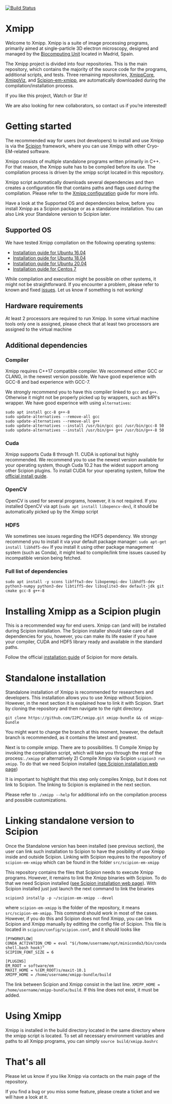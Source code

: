 [![Build Status](https://github.com/I2PC/xmipp/actions/workflows/main.yml/badge.svg)](https://github.com/I2PC/xmipp/actions/workflows/main.yml)

# Xmipp

Welcome to Xmipp. 
Xmipp is a suite of image processing programs, primarily aimed at single-particle 3D electron microscopy, designed and managed by the [Biocomputing Unit](http://biocomputingunit.es/) located in Madrid, Spain.

The Xmipp project is divided into four repositories. 
This is the main repository, which contains the majority of the source code for the programs, additional scripts, and tests. Three remaining repositories, [XmippCore](https://github.com/I2PC/xmippCore/), [XmippViz](https://github.com/I2PC/xmippViz/), and [Scipion-em-xmipp](https://github.com/I2PC/scipion-em-xmipp), are automatically downloaded during the compilation/installation process.

If you like this project, Watch or Star it!

We are also looking for new collaborators, so contact us if you’re interested!

# Getting started
The recommended way for users (not developers) to install and use Xmipp is via the [Scipion](http://scipion.i2pc.es/) framework, where you can use Xmipp with other Cryo-EM-related software.

Xmipp consists of multiple standalone programs written primarily in C++. For that reason, the Xmipp suite has to be compiled before its use. The compilation process is driven by the xmipp script located in this repository. 

Xmipp script automatically downloads several dependencies and then creates a configuration file that contains paths and flags used during the compilation. Please refer to the [Xmipp configuration](https://github.com/I2PC/xmipp/wiki/Xmipp-configuration-(version-20.07)) guide for more info.

Have a look at the Supported OS and dependencies below, before you install Xmipp as a Scipion package or as a standalone installation. You can also Link your Standalone version to Scipion later.

## Supported OS
We have tested Xmipp compilation on the following operating systems:
- [Installation guide for Ubuntu 16.04](https://github.com/I2PC/xmipp/wiki/Installing-Xmipp-on-Ubuntu-16.04)
- [Installation guide for Ubuntu 18.04](https://github.com/I2PC/xmipp/wiki/Installing-Xmipp-on-Ubuntu-18.04)
- [Installation guide for Ubuntu 20.04](https://github.com/I2PC/xmipp/wiki/Installing-Xmipp-on-Ubuntu-20.04)
- [Installation guide for Centos 7](https://github.com/I2PC/xmipp/wiki/Installing-Xmipp-on-CentOS-7-9.2009)

While compilation and execution might be possible on other systems, it might not be straightforward. If you encounter a problem, please refer to known and fixed [issues](https://github.com/I2PC/xmipp/issues?q=is%3Aissue). Let us know if something is not working!

## Hardware requirements
At least 2 processors are required to run Xmipp. In some virtual machine tools only one is assigned, please check that at least two processors are assigned to the virtual machine

## Additional dependencies
### Compiler
Xmipp requires C++17 compatible compiler. We recommend either GCC or CLANG, in the newest version possible. We have good experience with GCC-8 and bad experience with GCC-7.

We strongly recommend you to have this compiler linked to `gcc` and `g++`. Otherwise it might not be properly picked up by wrappers, such as MPI's wrapper.
We have good experince with using `alternatives`:

```
sudo apt install gcc-8 g++-8
sudo update-alternatives --remove-all gcc
sudo update-alternatives --remove-all g++
sudo update-alternatives --install /usr/bin/gcc gcc /usr/bin/gcc-8 50
sudo update-alternatives --install /usr/bin/g++ g++ /usr/bin/g++-8 50
```

### Cuda
Xmipp supports Cuda 8 through 11. CUDA is optional but highly recommended. We recommend you to use the newest version available for your operating system, though Cuda 10.2 has the widest support among other Scipion plugins.
To install CUDA for your operating system, follow the [official install guide](https://developer.nvidia.com/cuda-toolkit-archive).

### OpenCV
OpenCV is used for several programs, however, it is not required.
If you installed OpenCV via apt (`sudo apt install libopencv-dev`), it should be automatically picked up by the Xmipp script

### HDF5
We sometimes see issues regarding the HDF5 dependency.
We strongy recommend you to install it via your default package manager:
`sudo apt-get install libhdf5-dev` 
If you install it using other package management system (such as Conda), it might lead to compile/link time issues caused by incompatible version being fetched.

### Full list of dependencies
`sudo apt install -y scons libfftw3-dev libopenmpi-dev libhdf5-dev python3-numpy python3-dev libtiff5-dev libsqlite3-dev default-jdk git cmake gcc-8 g++-8`

# Installing Xmipp as a Scipion plugin
This is a recommended way for end users.
Xmipp can (and will) be installed during Scipion installation. The Scipion installer should take care of all dependencies for you, however, you can make its life easier if you have your compiler, CUDA and HDF5 library ready and available in the standard paths.

Follow the official [installation guide](https://scipion-em.github.io/docs/docs/scipion-modes/how-to-install.html#) of Scipion for more details.


# Standalone installation
Standalone installation of Xmipp is recommended for researchers and developers. This installation allows you to use Xmipp without Scipion. However, in the next section it is explained how to link it with Scipion.
Start by cloning the repository and then navigate to the right directory.

`git clone https://github.com/I2PC/xmipp.git xmipp-bundle && cd xmipp-bundle`

You might want to change the branch at this moment, however, the default branch is recommended, as it contains the latest and greatest.

Next is to compile xmipp. There are to possibilities. 1) Compile Xmipp by invoking the compilation script, which will take you through the rest of the process:`./xmipp` or alternatively 2) Compile Xmipp via Scipion `scipion3 run xmipp`. To do that we need Scipion installed ([see Scipion installation web page](https://scipion-em.github.io/docs/docs/scipion-modes/how-to-install.html#))

It is important to highlight that this step only compiles Xmipp, but it does not link to Scipion. The linking to Scipion is explained in the next section.

Please refer to `./xmipp --help` for additional info on the compilation process and possible customizations.


# Linking standalone version to Scipion

Once the Standalone version has been installed (see previous section), the user can link such installation to Scipion to have the posibility of use Xmipp inside and outside Scipion. Linking with Scipion requires to the repository of `scipion-em-xmipp` which can be found in the folder `src/scipion-em-xmipp`

This repository contains the files that Scipion needs to execute Xmipp programs. However, it remains to link the Xmipp binaries with Scipion. To do that we need Scipion installed ([see Scipion installation web page](https://scipion-em.github.io/docs/docs/scipion-modes/how-to-install.html#)). With Scipion installed just just launch the next command to link the binaries

`scipion3 installp -p ~/scipion-em-xmipp --devel`

where `scipion-em-xmipp` is the folder of the repository, it means `src/scipion-em-xmipp`.
This command should work in most of the cases. However, if you do this and Scipion does not find Xmipp, you can link Scipion and Xmipp manually by editting the config file of Scipion. This file is located in `scipion/config/scipion.conf`, and it should looks like

```
[PYWORKFLOW]
CONDA_ACTIVATION_CMD = eval "$(/home/username/opt/miniconda3/bin/conda shell.bash hook)"
SCIPION_FONT_SIZE = 6

[PLUGINS]
EM_ROOT = software/em
MAXIT_HOME = %(EM_ROOT)s/maxit-10.1
XMIPP_HOME = /home/username/xmipp-bundle/build
```

The link between Scipion and Xmipp consist in the last line.
```XMIPP_HOME = /home/username/xmipp-bundle/build```. If this line does not exist, it must be added.

# Using Xmipp
Xmipp is installed in the build directory located in the same directory where the xmipp script is located. To set all necessary environment variables and paths to all Xmipp programs, you can simply 
`source build/xmipp.bashrc`


# That's all
Please let us know if you like Xmipp via contacts on the main page of the repository.

If you find a bug or you miss some feature, please create a ticket and we will have a look at it. 
